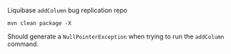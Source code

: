 Liquibase `addColumn` bug replication repo

```
mvn clean package -X
```

Should generate a `NullPointerException` when trying to run the `addColumn` command.
